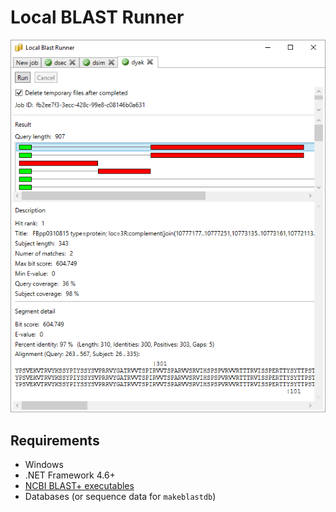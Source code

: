 # Local BLAST Runner

![Screenshot](https://github.com/fog-bank/localblast/blob/master/docs/images/screenshot.png)

## Requirements
* Windows
* .NET Framework 4.6+
* [NCBI BLAST+ executables](https://blast.ncbi.nlm.nih.gov/Blast.cgi?CMD=Web&PAGE_TYPE=BlastDocs&DOC_TYPE=Download)
* Databases (or sequence data for `makeblastdb`)